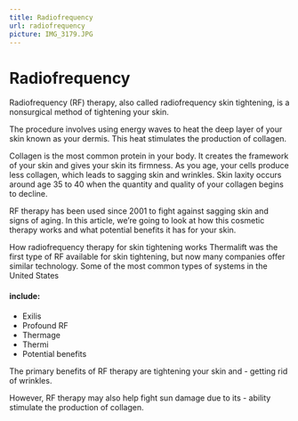 ```yaml
---
title: Radiofrequency
url: radiofrequency
picture: IMG_3179.JPG
---
```


# Radiofrequency 


Radiofrequency (RF) therapy, also called radiofrequency skin tightening, is a nonsurgical method of tightening your skin. 

The procedure involves using energy waves to heat the deep layer of your skin known as your dermis. This heat stimulates the production of collagen.

Collagen is the most common protein in your body. It creates the framework of your skin and gives your skin its firmness. 
As you age, your cells produce less collagen, which leads to sagging skin and wrinkles. Skin laxity occurs around age 35 to 40 when the quantity and quality of your collagen begins to decline.

RF therapy has been used since 2001 to fight against sagging skin and signs of aging. In this article, we’re going to look at how this cosmetic therapy works and what potential benefits it has for your skin.

How radiofrequency therapy for skin tightening works
Thermalift was the first type of RF available for skin tightening, but now many companies offer similar technology. 
Some of the most common types of systems in the United States 

#### include: 
- Exilis
- Profound RF
- Thermage
- Thermi
- Potential benefits


The primary benefits of RF therapy are tightening your skin and - getting rid of wrinkles. 

However, RF therapy may also help fight sun damage due to its - ability stimulate the production of collagen.
